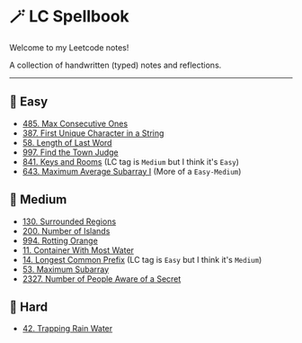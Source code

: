 # 🪄 LC Spellbook

Welcome to my Leetcode notes!

A collection of handwritten (typed) notes and reflections.

---

## 📘 Easy

- [485. Max Consecutive Ones](./arrays-strings/lc_0485_max_consecutive_ones/lc_0485_notes.md)
- [387. First Unique Character in a String](./arrays-strings/lc_387_first_unique_character_in_a_string/lc_387_notes.md)
- [58. Length of Last Word](./arrays-strings/lc_0058_length_of_last_word/lc_0058_notes.md)
- [997. Find the Town Judge](./graphs/lc_0997_find_the_town_judge/lc_0997_notes.md)
- [841. Keys and Rooms](./graphs/lc_0841_keys_and_rooms/lc_0841_notes.md) (LC tag is `Medium` but I think it's `Easy`)
- [643. Maximum Average Subarray I](./arrays-strings/lc_0643_maximum_average_subarray_i/lc_0643_notes.md) (More of a `Easy-Medium`)

## 📗 Medium

- [130. Surrounded Regions](./2d-arrays/lc_130_surrounded_regions/lc_130_notes.md)
- [200. Number of Islands](./2d-arrays/lc_200_number_of_islands//lc_200_notes.md)
- [994. Rotting Orange](./2d-arrays/lc_994_rotting_oranges/lc_994_notes.md)
- [11. Container With Most Water](./arrays-strings/lc_0011_container_with_most_water/lc_0011_notes.md)
- [14. Longest Common Prefix](./arrays-strings/lc_0014_longest_common_prefix/lc_0014_notes.md) (LC tag is `Easy` but I think it's `Medium`)
- [53. Maximum Subarray](./dp/lc_0053_maximum_subarray/lc_0053_notes.md)
- [2327. Number of People Aware of a Secret](./dp/lc_2327_number_of_people_aware_of_a_secret/lc_2327_notes.md)

## 📕 Hard

- [42. Trapping Rain Water](./arrays-strings/lc_0042_trapping_rain_water/lc_042_notes.md)

